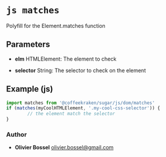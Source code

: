 


<!-- @namespace    sugar.js.dom -->

# ```js matches ```


Polyfill for the Element.matches function

## Parameters

- **elm**  HTMLElement: The element to check

- **selector**  String: The selector to check on the element



## Example (js)

```js
import matches from '@coffeekraken/sugar/js/dom/matches'
if (matches(myCoolHTMLElement, '.my-cool-css-selector')) {
		// the element match the selector
}
```


### Author
- **Olivier Bossel** <a href="mailto:olivier.bossel@gmail.com">olivier.bossel@gmail.com</a> 



